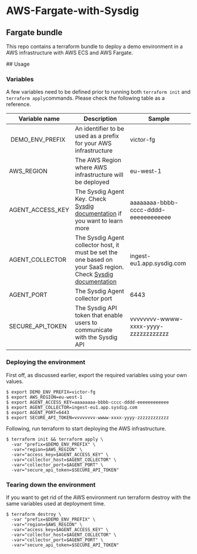 # AWS-Fargate-with-Sysdig

## Fargate bundle

This repo contains a terraform bundle to deploy a demo environment in a AWS infrastructure with AWS ECS and AWS Fargate.

## Usage

### Variables

A few variables need to be defined prior to running both `terraform init` and `terraform apply`commands.
Please check the following table as a reference.

| Variable name     | Description | Sample |
|-------------------|---------------------------------------------------------------------------------------------------------------------------------------------------------------------------------------------|--------------------------------------|
| DEMO_ENV_PREFIX   | An identifier to be used as a prefix for your AWS infrastructure                                                                                                                            | victor-fg                            |
| AWS_REGION        | The AWS Region where AWS infrastructure will be deployed                                                                                                                                    | eu-west-1                            |
| AGENT_ACCESS_KEY  | The Sysdig Agent Key. Check [Sysdig documentation](https://docs.sysdig.com/en/docs/administration/administration-settings/agent-access-keys/) if you want to learn more                     | aaaaaaaa-bbbb-cccc-dddd-eeeeeeeeeeee |
| AGENT_COLLECTOR   | The Sysdig Agent collector host, it must be set the one based on your SaaS region. Check [Sysdig documentation](https://docs.sysdig.com/en/docs/administration/saas-regions-and-ip-ranges/) | ingest-eu1.app.sysdig.com            |
| AGENT_PORT        | The Sysdig Agent collector port                                                                                                                                                             | 6443                                 |
| SECURE_API_TOKEN  | The Sysdig API token that enable users to communicate with the Sysdig API                                                                                                                   | vvvvvvvv-wwww-xxxx-yyyy-zzzzzzzzzzzz |

### Deploying the environment

First off, as discussed earlier, export the required variables using your own values.
```
$ export DEMO_ENV_PREFIX=victor-fg
$ export AWS_REGION=eu-west-1
$ export AGENT_ACCESS_KEY=aaaaaaaa-bbbb-cccc-dddd-eeeeeeeeeeee
$ export AGENT_COLLECTOR=ingest-eu1.app.sysdig.com
$ export AGENT_PORT=6443
$ export SECURE_API_TOKEN=vvvvvvvv-wwww-xxxx-yyyy-zzzzzzzzzzzz
```

Following, run terraform to start deploying the AWS infrastructure.
```
$ terraform init && terraform apply \ 
  -var "prefix=$DEMO_ENV_PREFIX" \
  -var="region=$AWS_REGION" \
  -var="access_key=$AGENT_ACCESS_KEY" \
  -var="collector_host=$AGENT_COLLECTOR" \
  -var="collector_port=$AGENT_PORT" \
  -var="secure_api_token=$SECURE_API_TOKEN"
```

### Tearing down the environment

If you want to get rid of the AWS environment run terraform destroy with the same variables used at deployment time.
```
$ terraform destroy \
  -var "prefix=$DEMO_ENV_PREFIX" \
  -var="region=$AWS_REGION" \
  -var="access_key=$AGENT_ACCESS_KEY" \
  -var="collector_host=$AGENT_COLLECTOR" \
  -var="collector_port=$AGENT_PORT" \
  -var="secure_api_token=$SECURE_API_TOKEN"
```